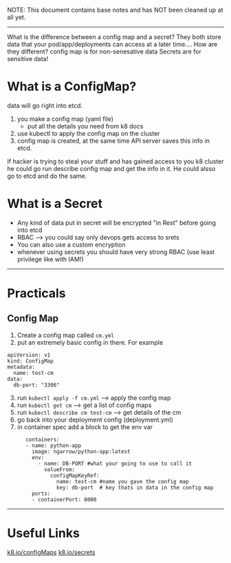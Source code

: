 NOTE: This document contains base notes and has NOT been cleaned up at all yet.

---
What is the difference between a config map and a secret?
They both store data that your pod/app/deployments can access at a later time....
How are they different?
config map is for non-senesative data
Secrets are for sensitive data!

# What is a ConfigMap?
data will go right into etcd.

1. you make a config map (yaml file)
    - put all the details you need from k8 docs
2. use kubectl to apply the config map on the cluster
3. config map is created, at the same time API server saves this info in etcd.

If hacker is trying to steal your stuff and has gained access to you k8 cluster he could go run describe config map and get the info in it. He could alsso go to etcd and do the same.


# What is a Secret  
- Any kind of data put in secret will be encrypted "in Rest" before going into etcd
- RBAC --> you could say only devops gets access to srets
- You can also use a custom encryption
- whenever using secrets you should have very strong RBAC (use least privilege like with IAM!)


---

# Practicals

## Config Map
1. Create a config map called `cm.yml`
2. put an extremely basic config in there. For example
```
apiVersion: v1
kind: ConfigMap
metadata:
  name: test-cm
data:
  db-port: "3306"

```
3. run `kubectl apply -f cm.yml` --> apply the config map
4. run `kubectl get cm` --> get a list of config maps
5. run `kubectl describe cm test-cm` --> get details of the cm
6. go back into your deployment config (deployment.yml)
7. in container spec add a block to get the env var
```
      containers:
      - name: python-app
        image: ngarrow/python-app:latest
        env:
          - name: DB-PORT #what your going to use to call it
            valueFrom:
              configMapKeyRef:   
                name: test-cm #name you gave the config map
                key: db-port  # key thats in data in the config map
        ports:
        - containerPort: 8000
```

---

# Useful Links
[k8.io/configMaps](https://kubernetes.io/docs/concepts/configuration/configmap/)
[k8.io/secrets](https://kubernetes.io/docs/concepts/configuration/secret/)